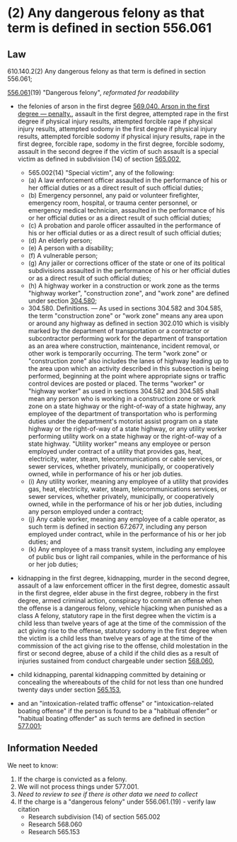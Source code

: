 # (2)  Any dangerous felony as that term is defined in section 556.061

## Law

610.140.2(2) Any dangerous felony as that term is defined in section 556.061;

[556.061](https://www.revisor.mo.gov/main/OneSection.aspx?section=556.061)(19) "Dangerous felony", *reformated for readability*

* the felonies of arson in the first degree [569.040.  Arson in the first degree — penalty.](https://revisor.mo.gov/main/OneSection.aspx?section=569.040), assault in the first degree, attempted rape in the first degree if physical injury results, attempted forcible rape if physical injury results, attempted sodomy in the first degree if physical injury results, attempted forcible sodomy if physical injury results, rape in the first degree, forcible rape, sodomy in the first degree, forcible sodomy, assault in the second degree if the victim of such assault is a special victim as defined in subdivision (14) of section [565.002](https://www.revisor.mo.gov/main/OneSection.aspx?section=565.002), 
  * 565.002(14)  "Special victim", any of the following:
   * (a)  A law enforcement officer assaulted in the performance of his or her official duties or as a direct result of such official duties;
   * (b)  Emergency personnel, any paid or volunteer firefighter, emergency room, hospital, or trauma center personnel, or emergency medical technician, assaulted in the performance of his or her official duties or as a direct result of such official duties;
   * (c)  A probation and parole officer assaulted in the performance of his or her official duties or as a direct result of such official duties;
   * (d)  An elderly person;
   * (e)  A person with a disability;
   * (f)  A vulnerable person;
   * (g)  Any jailer or corrections officer of the state or one of its political subdivisions assaulted in the performance of his or her official duties or as a direct result of such official duties;
   * (h)  A highway worker in a construction or work zone as the terms "highway worker", "construction zone", and "work zone" are defined under section [304.580](https://www.revisor.mo.gov/main/OneSection.aspx?section=304.580);
   * 304.580.  Definitions. — As used in sections 304.582 and 304.585, the term "construction zone" or "work zone" means any area upon or around any highway as defined in section 302.010 which is visibly marked by the department of transportation or a contractor or subcontractor performing work for the department of transportation as an area where construction, maintenance, incident removal, or other work is temporarily occurring.  The term "work zone" or "construction zone" also includes the lanes of highway leading up to the area upon which an activity described in this subsection is being performed, beginning at the point where appropriate signs or traffic control devices are posted or placed.  The terms "worker" or "highway worker" as used in sections 304.582 and 304.585 shall mean any person who is working in a construction zone or work zone on a state highway or the right-of-way of a state highway, any employee of the department of transportation who is performing duties under the department's motorist assist program on a state highway or the right-of-way of a state highway, or any utility worker performing utility work on a state highway or the right-of-way of a state highway.  "Utility worker" means any employee or person employed under contract of a utility that provides gas, heat, electricity, water, steam, telecommunications or cable services, or sewer services, whether privately, municipally, or cooperatively owned, while in performance of his or her job duties.
   * (i)  Any utility worker, meaning any employee of a utility that provides gas, heat, electricity, water, steam, telecommunications services, or sewer services, whether privately, municipally, or cooperatively owned, while in the performance of his or her job duties, including any person employed under a contract;
   * (j)  Any cable worker, meaning any employee of a cable operator, as such term is defined in section 67.2677, including any person employed under contract, while in the performance of his or her job duties; and
   * (k)  Any employee of a mass transit system, including any employee of public bus or light rail companies, while in the performance of his or her job duties;


* kidnapping in the first degree, kidnapping, murder in the second degree, assault of a law enforcement officer in the first degree, domestic assault in the first degree, elder abuse in the first degree, robbery in the first degree, armed criminal action, conspiracy to commit an offense when the offense is a dangerous felony, vehicle hijacking when punished as a class A felony, statutory rape in the first degree when the victim is a child less than twelve years of age at the time of the commission of the act giving rise to the offense, statutory sodomy in the first degree when the victim is a child less than twelve years of age at the time of the commission of the act giving rise to the offense, child molestation in the first or second degree, abuse of a child if the child dies as a result of injuries sustained from conduct chargeable under section [568.060](https://www.revisor.mo.gov/main/OneSection.aspx?section=568.060), 
* child kidnapping, parental kidnapping committed by detaining or concealing the whereabouts of the child for not less than one hundred twenty days under section [565.153](https://www.revisor.mo.gov/main/OneSection.aspx?section=565.153), 
* and an "intoxication-related traffic offense" or "intoxication-related boating offense" if the person is found to be a "habitual offender" or "habitual boating offender" as such terms are defined in section [577.001](https://www.revisor.mo.gov/main/OneSection.aspx?section=577.001);





## Information Needed

We neet to know:

1. If the charge is convicted as a felony.
2. We will not process things under 577.001.
3. *Need to review to see if there is other data we need to collect*
4. If the charge is a "dangerous felony" under 556.061.(19) - verify law citation
    *  Research subdivision (14) of section 565.002
    *  Research 568.060
    *  Research 565.153
    


